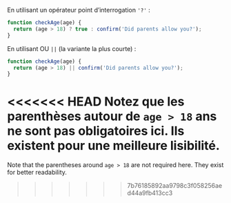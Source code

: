 En utilisant un opérateur point d’interrogation `'?'` :

```js
function checkAge(age) {
  return (age > 18) ? true : confirm('Did parents allow you?');
}
```

En utilisant OU `||` (la variante la plus courte) :

```js
function checkAge(age) {
  return (age > 18) || confirm('Did parents allow you?');
}
```

<<<<<<< HEAD
Notez que les parenthèses autour de `age > 18` ans ne sont pas obligatoires ici. Ils existent pour une meilleure lisibilité. 
=======
Note that the parentheses around `age > 18` are not required here. They exist for better readability.
>>>>>>> 7b76185892aa9798c3f058256aed44a9fb413cc3
